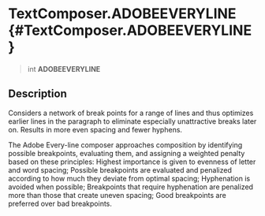 TextComposer.ADOBEEVERYLINE {#TextComposer.ADOBEEVERYLINE}
===========================

> int **ADOBEEVERYLINE**

Description
-----------

Considers a network of break points for a range of lines and thus
optimizes earlier lines in the paragraph to eliminate especially
unattractive breaks later on. Results in more even spacing and fewer
hyphens.

The Adobe Every-line composer approaches composition by identifying
possible breakpoints, evaluating them, and assigning a weighted penalty
based on these principles: Highest importance is given to evenness of
letter and word spacing; Possible breakpoints are evaluated and
penalized according to how much they deviate from optimal spacing;
Hyphenation is avoided when possible; Breakpoints that require
hyphenation are penalized more than those that create uneven spacing;
Good breakpoints are preferred over bad breakpoints.

